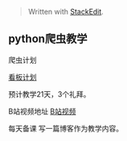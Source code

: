 


> Written with [StackEdit](https://stackedit.io/).

## python爬虫教学

爬虫计划

[看板计划](https://trello.com/b/C7vE4XAO/python%E7%88%AC%E8%99%AB%E6%95%99%E7%A8%8B)

预计教学21天，3个礼拜。

B站视频地址
[B站视频](https://www.bilibili.com/video/av57909837/?p=41)

每天备课
写一篇博客作为教学内容。



<!--stackedit_data:
eyJoaXN0b3J5IjpbLTgyNTk2NjkyN119
-->